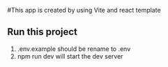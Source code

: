 #This app is created by using Vite and react template

## Run this project 

1. .env.example should be rename to .env
2. npm run dev will start the dev server


